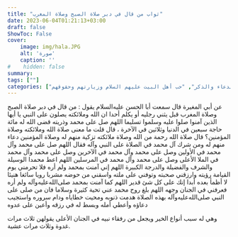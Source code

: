 ```yaml
---
title: "ثواب من قال في دبر صلاة الصبح وصلاة المغرب"
date: 2023-06-04T01:21:13+03:00
draft: false
ShowToc: False
cover:
    image: img/hala.JPG
    alt: 'صورة'
    caption: ''
#    hidden: false
summary: 
tags: [""]
categories: ["الدعاء والذكر", "حب أهل البيت عليهم السلام وزيارتهم وحقوقهم"]
---
```

عن أبي المغيرة قال سمعت أبا الحسن عليه‌السلام يقول : من قال في دبر صلاة
الصبح وصلاة المغرب قبل يثني رجليه أو يكلم أحدا ان الله وملائكته
يصلون على النبي يا أيها الذين آمنوا صلوا عليه وسلموا تسليما اللهم صل
على محمد وذريته قضى الله له مائة حاجة سبعين في الدنيا وثلاثين في
الآخرة ، قال قلت ما معنى صلاة الله وملائكته وصلاة المؤمنين؟ قال صلاة
الله رحمة من الله وصلاة ملائكته تزكية منهم له وصلاة المؤمنين دعاء
منهم له ومن شرك آل محمد في الصلاة على النبي وآله فقال اللهم صل
على محمد وآل محمد في الأولين وصل على محمد وآل محمد في الآخرين
وصل على محمد وآل محمد في الملا الأعلى وصل على محمد وآل محمد في
المرسلين اللهم اعط محمدا الوسيلة والشرف والفضيلة والدرجة الكبيرة
اللهم إني آمنت بمحمد ولم أره فلا تحرمني يوم القيامة رؤيته وارزقني
صحبته وتوفني على ملته واسقني من حوضه مشربا رويا سائغا هنيئا لا أظمأ
بعده أبدا إنك على كل شئ قدير اللهم كما آمنت بمحمد صلى‌الله‌عليه‌وآله ولم أره
فعرفني في الجنان وجهه اللهم بلغ روح محمد عني تحية كثيرة وسلاما فان
من صلى على النبي صلى‌الله‌عليه‌وآله بهذه الصلاة هدمت ذنوبه ومحيت خطاياه ودام
سروره واستجيب دعاؤه وأعطي أمله وبسط له في رزقه وأعين على عدوه
 
وهي له سبب أنواع الخير ويجعل من رفقاء نبيه في الجنان الأعلى يقولهن
ثلاث مرات غدوة وثلاث مرات عشية.

